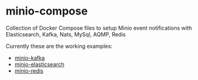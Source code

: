 # minio-compose
Collection of Docker Compose files to setup Minio event notifications with Elasticsearch, Kafka, Nats, MySql, AQMP, Redis

Currently these are the working examples:

- [minio-kafka](./minio-kafka/README.md)
- [minio-elasticsearch](./minio-elasticsearch/README.md)
- [minio-redis](./minio-redis/README.md)

